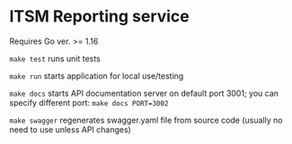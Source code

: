 # ITSM Reporting service

Requires Go ver. >= 1.16

`make test` runs unit tests

`make run` starts application for local use/testing

`make docs` starts API documentation server on default port 3001;
you can specify different port: `make docs PORT=3002`

`make swagger` regenerates swagger.yaml file from source code (usually no need to use unless API changes)
